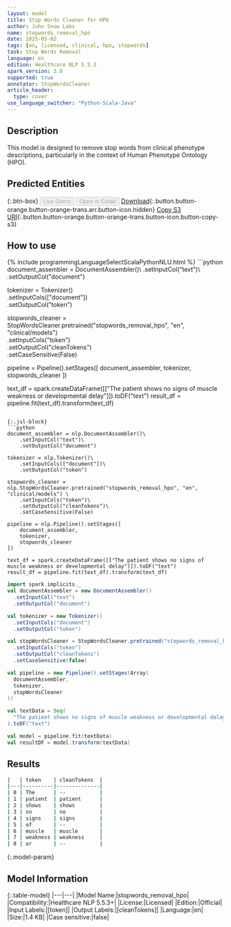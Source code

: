 ```yaml
---
layout: model
title: Stop Words Cleaner for HPO
author: John Snow Labs
name: stopwords_removal_hpo
date: 2025-05-02
tags: [en, licensed, clinical, hpo, stopwords]
task: Stop Words Removal
language: en
edition: Healthcare NLP 5.5.3
spark_version: 3.0
supported: true
annotator: StopWordsCleaner
article_header:
  type: cover
use_language_switcher: "Python-Scala-Java"
---
```


## Description

This model is designed to remove stop words from clinical phenotype descriptions, particularly in the context of Human Phenotype Ontology (HPO).

## Predicted Entities



{:.btn-box}
<button class="button button-orange" disabled>Live Demo</button>
<button class="button button-orange" disabled>Open in Colab</button>
[Download](https://s3.amazonaws.com/auxdata.johnsnowlabs.com/clinical/models/stopwords_removal_hpo_en_5.5.3_3.0_1746187715959.zip){:.button.button-orange.button-orange-trans.arr.button-icon.hidden}
[Copy S3 URI](s3://auxdata.johnsnowlabs.com/clinical/models/stopwords_removal_hpo_en_5.5.3_3.0_1746187715959.zip){:.button.button-orange.button-orange-trans.button-icon.button-copy-s3}

## How to use



<div class="tabs-box" markdown="1">
{% include programmingLanguageSelectScalaPythonNLU.html %}
```python
document_assembler = DocumentAssembler()\
    .setInputCol("text")\
    .setOutputCol("document")

tokenizer = Tokenizer()\
    .setInputCols(["document"])\
    .setOutputCol("token")

stopwords_cleaner = StopWordsCleaner.pretrained("stopwords_removal_hpo", "en", "clinical/models") \
    .setInputCols("token")\
    .setOutputCol("cleanTokens")\
    .setCaseSensitive(False)
    
pipeline = Pipeline().setStages([
    document_assembler,
    tokenizer,
    stopwords_cleaner
])

text_df = spark.createDataFrame([["The patient shows no signs of muscle weakness or developmental delay"]]).toDF("text")
result_df = pipeline.fit(text_df).transform(text_df)
```

{:.jsl-block}
```python
document_assembler = nlp.DocumentAssembler()\
    .setInputCol("text")\
    .setOutputCol("document")

tokenizer = nlp.Tokenizer()\
    .setInputCols(["document"])\
    .setOutputCol("token")

stopwords_cleaner = nlp.StopWordsCleaner.pretrained("stopwords_removal_hpo", "en", "clinical/models") \
    .setInputCols("token")\
    .setOutputCol("cleanTokens")\
    .setCaseSensitive(False)
    
pipeline = nlp.Pipeline().setStages([
    document_assembler,
    tokenizer,
    stopwords_cleaner
])

text_df = spark.createDataFrame([["The patient shows no signs of muscle weakness or developmental delay"]]).toDF("text")
result_df = pipeline.fit(text_df).transform(text_df)
```
```scala
import spark.implicits._
val documentAssembler = new DocumentAssembler()
  .setInputCol("text")
  .setOutputCol("document")

val tokenizer = new Tokenizer()
  .setInputCols("document")
  .setOutputCol("token")

val stopWordsCleaner = StopWordsCleaner.pretrained("stopwords_removal_hpo", "en", "clinical/models")
  .setInputCols("token")
  .setOutputCol("cleanTokens")
  .setCaseSensitive(false)

val pipeline = new Pipeline().setStages(Array(
  documentAssembler,
  tokenizer,
  stopWordsCleaner
))

val textData = Seq(
  "The patient shows no signs of muscle weakness or developmental delay"
).toDF("text")

val model = pipeline.fit(textData)
val resultDF = model.transform(textData)
```
</div>

## Results

```bash
|   | token    | cleanTokens  |
|---|----------|--------------|
| 0 | The      | --           |
| 1 | patient  | patient      |
| 2 | shows    | shows        |
| 3 | no       | no           |
| 4 | signs    | signs        |
| 5 | of       | --           |
| 6 | muscle   | muscle       |
| 7 | weakness | weakness     |
| 8 | or       | --           |
```

{:.model-param}
## Model Information

{:.table-model}
|---|---|
|Model Name:|stopwords_removal_hpo|
|Compatibility:|Healthcare NLP 5.5.3+|
|License:|Licensed|
|Edition:|Official|
|Input Labels:|[token]|
|Output Labels:|[cleanTokens]|
|Language:|en|
|Size:|1.4 KB|
|Case sensitive:|false|